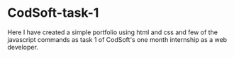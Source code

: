 # CodSoft-task-1
Here I have created a simple portfolio using html and css and few of the javascript commands as task 1 of CodSoft's one month internship as a web developer.
